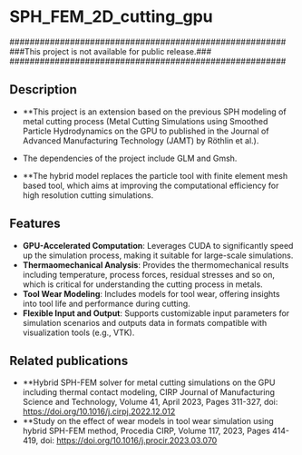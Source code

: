 # SPH_FEM_2D_cutting_gpu

#######################################################
###This project is not available for public release.###
#######################################################

## Description
- **This project is an extension based on the previous SPH modeling of metal cutting process (Metal Cutting Simulations using Smoothed Particle Hydrodynamics on the GPU to published in the Journal of Advanced Manufacturing Technology (JAMT) by Röthlin et al.).
- The dependencies of the project include GLM and Gmsh.

- **The hybrid model replaces the particle tool with finite element mesh based tool, which aims at improving the computational efficiency for high resolution cutting simulations.


## Features
- **GPU-Accelerated Computation**: Leverages CUDA to significantly speed up the simulation process, making it suitable for large-scale simulations.
- **Thermaomechanical Analysis**: Provides the thermomechanical results including temperature, process forces, residual stresses and so on, which is critical for understanding the cutting process in metals.
- **Tool Wear Modeling**: Includes models for tool wear, offering insights into tool life and performance during cutting.
- **Flexible Input and Output**: Supports customizable input parameters for simulation scenarios and outputs data in formats compatible with visualization tools (e.g., VTK).

## Related publications
- **Hybrid SPH-FEM solver for metal cutting simulations on the GPU including thermal contact modeling, CIRP Journal of Manufacturing Science and Technology, Volume 41, April 2023, Pages 311-327, doi: https://doi.org/10.1016/j.cirpj.2022.12.012
- **Study on the effect of wear models in tool wear simulation using hybrid SPH-FEM method, Procedia CIRP, Volume 117, 2023, Pages 414-419, doi: https://doi.org/10.1016/j.procir.2023.03.070
